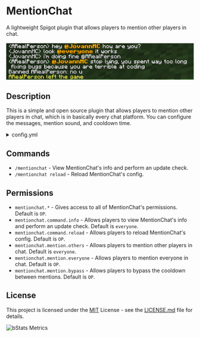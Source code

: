 # MentionChat

A lightweight Spigot plugin that allows players to mention other players in chat.<br><br>
![MentionChat in action](showcase.png)

## Description

This is a simple and open source plugin that allows players to mention other players in chat, which is in basically every chat platform. You can configure the messages, mention sound, and cooldown time.


<details>
    <summary>config.yml</summary>

    # MentionChat config.yml
    # Thanks for downloading my plugin!
    
    # Prefix for MentionChat commands.
    prefix: "&6[&eMentionChat&6]&r"
    
    # Should the plugin check for updates on startup?
    # You can always check for updates manually with /mentionchat.
    checkForUpdates: true
    
    # What should the plugin do when you mention someone?
    # Options:
    # MESSAGE - Send a message to the mentioned player
    # FORMAT - Format the message to highlight the mentioned player
    mentionType: "FORMAT"
    
    # If you chose FORMAT, what should the format for the message be?
    # %mention% is the placeholder of the mentioned player or everyone.
    mentionFormat: "&6&l%mention%&r"
    
    # If you chose MESSAGE, what message should be sent?
    # %player% is the placeholder of the player's name
    mentionedMessage: "&6You were mentioned by &e%player%"
    
    # When you are mentioned, play this sound. No sound will be played when someone is mentioned and an error will appear if an invalid sound is chosen.
    # To disable the sound, put NONE.
    # IMPORTANT!
    # If you are on 1.8.x, this sound will NOT work, and SUCCESSFUL_HIT will be played instead.
    # Please choose a sound from here: https://helpch.at/docs/1.8/index.html?org/bukkit/Sound.html
    mentionedSound: ENTITY_ARROW_HIT_PLAYER
    
    # How much time (in seconds) should there be in between mentions?
    # Used to prevent mention spam.
    # To disable the cooldown, put 0.
    cooldown: 3
    
    # What should you see when you try to mention people during the cooldown?
    cooldownMessage: "&4Please don't try to spam mention people."
    
    # When you don't have permission to mention someone, send this message:
    noPermissionMessage: "&4You don't have permission to mention them!"
    
    # DO NOT TOUCH THIS
    configVersion: 2
</details>

## Commands

- `/mentionchat` - View MentionChat's info and perform an update check.
- `/mentionchat reload` - Reload MentionChat's config.

## Permissions

- `mentionchat.*` - Gives access to all of MentionChat's permissions. Default is `OP`.
- `mentionchat.command.info` - Allows players to view MentionChat's info and perform an update check. Default is `everyone`.
- `mentionchat.command.reload` - Allows players to reload MentionChat's config. Default is `OP`.
- `mentionchat.mention.others` - Allows players to mention other players in chat. Default is `everyone`.
- `mentionchat.mention.everyone` - Allows players to mention everyone in chat. Default is `OP`.
- `mentionchat.mention.bypass` - Allows players to bypass the cooldown between mentions. Default is `OP`.

## License

This project is licensed under the [MIT](https://opensource.org/license/mit/) License - see the [LICENSE.md](LICENSE.md) file for details.

![bStats Metrics](https://bstats.org/signatures/bukkit/mentionchat.svg)
